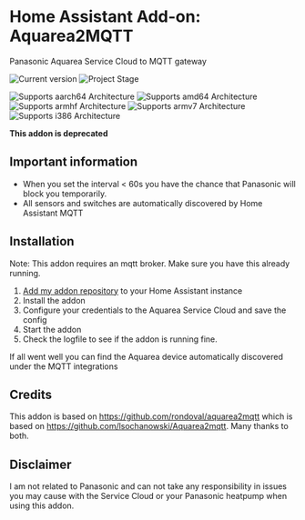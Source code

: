 # Home Assistant Add-on: Aquarea2MQTT

Panasonic Aquarea Service Cloud to MQTT gateway

![Current version][version] ![Project Stage][project-stage-shield]

![Supports aarch64 Architecture][aarch64-shield]
![Supports amd64 Architecture][amd64-shield]
![Supports armhf Architecture][armhf-shield]
![Supports armv7 Architecture][armv7-shield]
![Supports i386 Architecture][i386-shield]

**This addon is deprecated**

## Important information

- When you set the interval < 60s you have the chance that Panasonic will block you temporarily.
- All sensors and switches are automatically discovered by Home Assistant MQTT

## Installation

Note: This addon requires an mqtt broker. Make sure you have this already running.

1. [Add my addon repository](https://github.com/fbloemhof/hassio-addons) to your Home Assistant instance
2. Install the addon
3. Configure your credentials to the Aquarea Service Cloud and save the config
4. Start the addon
5. Check the logfile to see if the addon is running fine.

If all went well you can find the Aquarea device automatically discovered under the MQTT integrations

## Credits

This addon is based on <https://github.com/rondoval/aquarea2mqtt> which is based on <https://github.com/lsochanowski/Aquarea2mqtt>. Many thanks to both.

## Disclaimer

I am not related to Panasonic and can not take any responsibility in issues you may cause with the Service Cloud or your Panasonic heatpump when using this addon.

[aarch64-shield]: https://img.shields.io/badge/aarch64-yes-green.svg
[amd64-shield]: https://img.shields.io/badge/amd64-yes-green.svg
[armhf-shield]: https://img.shields.io/badge/armhf-yes-green.svg
[armv7-shield]: https://img.shields.io/badge/armv7-yes-green.svg
[i386-shield]: https://img.shields.io/badge/i386-yes-green.svg
[project-stage-shield]: https://img.shields.io/badge/project%20stage-experimental-yellow.svg
[version]: https://img.shields.io/badge/version-v2023.1.15.9-blue.svg
